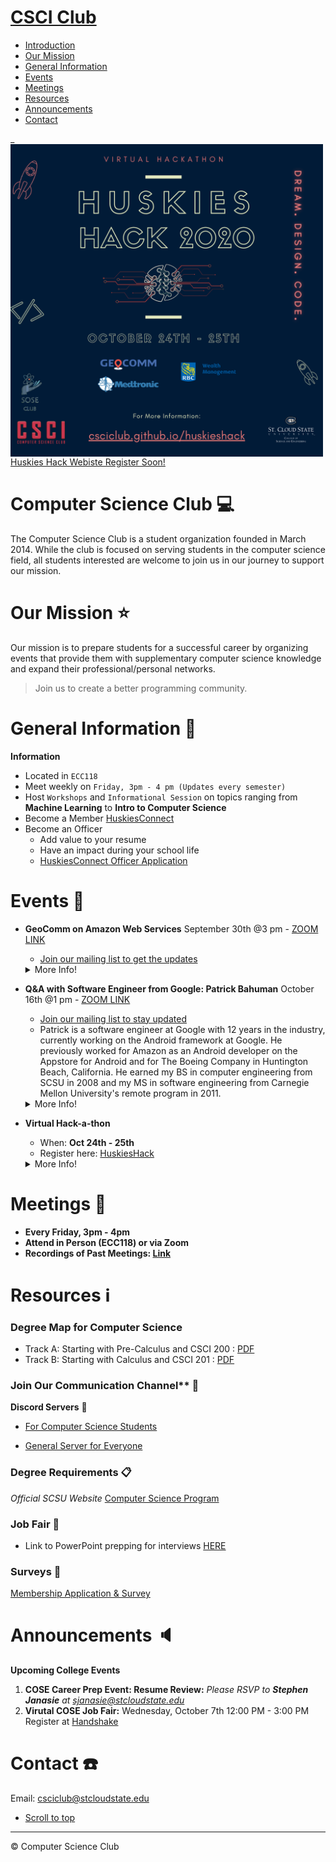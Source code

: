 # [CSCI Club](#csci-club)
   - [Introduction](#computer-science-club-computer)
   - [Our Mission](#our-mission-star)
   - [General Information](#general-information-school_satchel)
   - [Events](#events-newspaper)
   - [Meetings](#meetings-date)
   - [Resources](#resources-information_source)
   - [Announcements](#announcements-speaker)
   - [Contact](#contact-phone)

<!-- /TOC -->
 _ 
<a href="http://csciclub.github.io/huskieshack" rel="hackathon"><img align="center" src="./images/HuskiesHack Fall 2020 Social Media .png" alt="POSTER" width="500px" height="500px"/><br>Huskies Hack Webiste Register Soon!</a>

# Computer Science Club :computer:

The Computer Science Club is a student organization founded in March 2014. While the club is focused on serving students in the computer science field, all students interested are welcome to join us in our journey to support our mission.  

# Our Mission :star:
Our mission is to prepare students for a successful career by organizing events that provide them with supplementary computer science knowledge and expand their professional/personal networks.
> Join us to create a better programming community.

<!-- ******* General Info ******** --> 

# General Information :school_satchel:

**Information**

 - Located in `ECC118`
 - Meet weekly on `Friday, 3pm - 4 pm (Updates every semester)`
 - Host `Workshops` and `Informational Session` on topics ranging from **Machine Learning** to **Intro to Computer Science**
 - Become a Member [HuskiesConnect]
 - Become an Officer
    - Add value to your resume 
    - Have an impact during your school life
    - [HuskiesConnect Officer Application]

<!-- ******* Events ******** --> 
# Events :newspaper:

- **GeoComm on Amazon Web Services** September 30th @3 pm - [ZOOM LINK] 
  - [Join our mailing list to get the updates](HuskiesConnect)
  <details> 
   <summary> More Info! </summary>
    <img align="center" src="./images/GeoCommCareerSession.jpg" alt="GEOCOMM" width="200px" height="300px"/>
   </details>
  
- **Q&A with Software Engineer from Google: Patrick Bahuman** October 16th @1 pm - [ZOOM LINK]
  - [Join our mailing list to stay updated](HuskiesConnect)
  - Patrick is a software engineer at Google with 12 years in the industry, currently working on the Android framework at Google. He previously worked for Amazon as an Android developer on the Appstore for Android and for The Boeing Company in Huntington Beach, California. He earned my BS in computer engineering from SCSU in 2008 and my MS in software engineering from Carnegie Mellon University's remote program in 2011.
  <details> 
   <summary> More Info! </summary>
    <img align="center" src="./images/Patrick Google Q&A.jpg" alt="GEOCOMM" width="400px" height="500px"/>
   </details>
  
- **Virtual Hack-a-thon**
  - When: **Oct 24th - 25th**
  - Register here: [HuskiesHack][HuskiesHack] 
  <details> <summary> More Info! </summary>
    <img align="center" src="./images/HuskiesHack Fall 2020 Social Media .png" alt="POSTER" width="500px" height="500px"/>
  </details>


<!-- ********* Meetings ******* --> 

# Meetings :date:

- **Every Friday, 3pm - 4pm**
- **Attend in Person (ECC118) or via Zoom**
- **Recordings of Past Meetings: [Link](meetings.md)**
  
<!-- ******* Resources ******** --> 
  
# Resources :information_source:

### Degree Map for Computer Science

- Track A: Starting with Pre-Calculus and CSCI 200 : [PDF](https://www.stcloudstate.edu/catalog/degreemaps/scee/ABETCSCIPre-Calculus.pdf)
- Track B: Starting with Calculus and CSCI 201 : [PDF](https://www.stcloudstate.edu/catalog/degreemaps/scee/ABETCSCIPre-Calculus.pdf)

### Join Our Communication Channel** :satellite:

**Discord Servers** :speech_balloon:
- [For Computer Science Students](https://discord.gg/jyWZHdf)

- [General Server for Everyone](https://discord.com/invite/7V8raJk)

### Degree Requirements :clipboard:

*Official SCSU Website*
[Computer Science Program](https://catalog.stcloudstate.edu/Catalog/ViewCatalog.aspx?pageid=viewcatalog&catalogid=7&chapterid=536&loaduseredits=False)

### Job Fair :necktie:

 - Link to PowerPoint prepping for interviews [HERE](https://docs.google.com/presentation/d/1W546HdErPJ653AfJDIzm424gA3gFx8Tz4pNrucYa7lo/edit#slide=id.p)
 

### Surveys :page_with_curl:

<!-- <iframe src="" width="640" height="2761" frameborder="0" marginheight="0" marginwidth="0">Loading…</iframe>
-->
[Membership Application & Survey]

<!-- ******* Annoucements ******** --> 

# Announcements :speaker:

**Upcoming College Events**

1. **COSE Career Prep Event: Resume Review:** *Please _RSVP_ to **Stephen Janasie** at <sjanasie@stcloudstate.edu>*
2. **Virutal COSE Job Fair:** Wednesday, October 7th 12:00 PM - 3:00 PM
      Register at [Handshake](https://stcloudstate.joinhandshake.com/)


<!-- ******* Contacts ******** --> 

# Contact :phone:

Email: <csciclub@stcloudstate.edu>

- [Scroll to top](#csci-club)

- - -
:copyright: Computer Science Club

[HuskiesConnect]: http://slashdot.org
[HuskiesHack]:  https://csciclub.github.io/huskieshack/ 
[Membership Application & Survey]: https://huskiesconnect.stcloudstate.edu/submitter/form/start/438938
[HuskiesConnect Officer Application]: https://huskiesconnect.stcloudstate.edu/submitter/form/start/438942
[ZOOM LINK]: https://minnstate.zoom.us/j/93807081222
